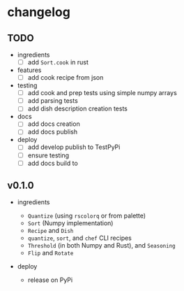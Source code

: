 # changelog

## TODO
- ingredients
    - [ ] add `Sort.cook` in rust
    
- features
    - [ ] add cook recipe from json
    
- testing
    - [ ] add cook and prep tests using simple numpy arrays
    - [ ] add parsing tests
    - [ ] add dish description creation tests
    
- docs
    - [ ] add docs creation
    - [ ] add docs publish
    
- deploy
    - [ ] add develop publish to TestPyPi
    - [ ] ensure testing 
    - [ ] add docs build to 

## v0.1.0

- ingredients
    - `Quantize` (using `rscolorq` or from palette)
    - `Sort` (Numpy implementation)
    - `Recipe` and `Dish`
    - `quantize`, `sort`, and `chef` CLI recipes
    - `Threshold` (in both Numpy and Rust), and `Seasoning`
    - `Flip` and `Rotate`

- deploy
    - release on PyPi
